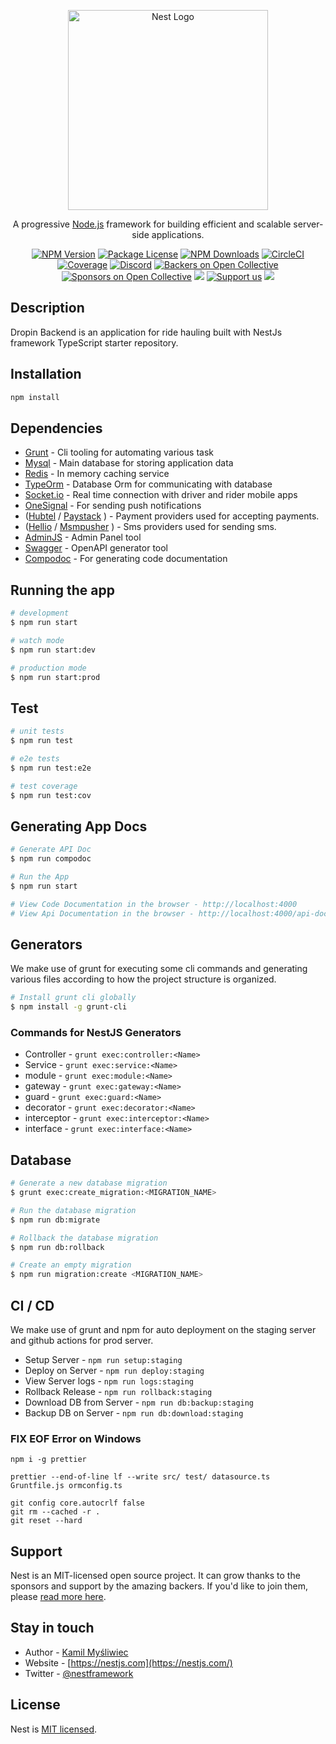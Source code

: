 <p align="center">
  <a href="http://nestjs.com/" target="blank"><img src="https://nestjs.com/img/logo_text.svg" width="320" alt="Nest Logo" /></a>
</p>

[circleci-image]: https://img.shields.io/circleci/build/github/nestjs/nest/master?token=abc123def456
[circleci-url]: https://circleci.com/gh/nestjs/nest

  <p align="center">A progressive <a href="http://nodejs.org" target="_blank">Node.js</a> framework for building efficient and scalable server-side applications.</p>
    <p align="center">
<a href="https://www.npmjs.com/~nestjscore" target="_blank"><img src="https://img.shields.io/npm/v/@nestjs/core.svg" alt="NPM Version" /></a>
<a href="https://www.npmjs.com/~nestjscore" target="_blank"><img src="https://img.shields.io/npm/l/@nestjs/core.svg" alt="Package License" /></a>
<a href="https://www.npmjs.com/~nestjscore" target="_blank"><img src="https://img.shields.io/npm/dm/@nestjs/common.svg" alt="NPM Downloads" /></a>
<a href="https://circleci.com/gh/nestjs/nest" target="_blank"><img src="https://img.shields.io/circleci/build/github/nestjs/nest/master" alt="CircleCI" /></a>
<a href="https://coveralls.io/github/nestjs/nest?branch=master" target="_blank"><img src="https://coveralls.io/repos/github/nestjs/nest/badge.svg?branch=master#9" alt="Coverage" /></a>
<a href="https://discord.gg/G7Qnnhy" target="_blank"><img src="https://img.shields.io/badge/discord-online-brightgreen.svg" alt="Discord"/></a>
<a href="https://opencollective.com/nest#backer" target="_blank"><img src="https://opencollective.com/nest/backers/badge.svg" alt="Backers on Open Collective" /></a>
<a href="https://opencollective.com/nest#sponsor" target="_blank"><img src="https://opencollective.com/nest/sponsors/badge.svg" alt="Sponsors on Open Collective" /></a>
  <a href="https://paypal.me/kamilmysliwiec" target="_blank"><img src="https://img.shields.io/badge/Donate-PayPal-ff3f59.svg"/></a>
    <a href="https://opencollective.com/nest#sponsor"  target="_blank"><img src="https://img.shields.io/badge/Support%20us-Open%20Collective-41B883.svg" alt="Support us"></a>
  <a href="https://twitter.com/nestframework" target="_blank"><img src="https://img.shields.io/twitter/follow/nestframework.svg?style=social&label=Follow"></a>
</p>
  <!--[![Backers on Open Collective](https://opencollective.com/nest/backers/badge.svg)](https://opencollective.com/nest#backer)
  [![Sponsors on Open Collective](https://opencollective.com/nest/sponsors/badge.svg)](https://opencollective.com/nest#sponsor)-->

## Description

Dropin Backend is an application for ride hauling built with NestJs framework TypeScript starter repository.

## Installation

```bash
npm install
```

## Dependencies

- [Grunt](https://gruntjs.com/) - Cli tooling for automating various task
- [Mysql](https://www.mysql.com/) - Main database for storing application data
- [Redis](https://redis.io/) - In memory caching service
- [TypeOrm](https://typeorm.io/) - Database Orm for communicating with database
- [Socket.io](https://socket.io/) - Real time connection with driver and rider mobile apps
- [OneSignal](https://onesignal.com) - For sending push notifications
- ([Hubtel](https://hubtel.com/) / [Paystack](https://paystack.com/) ) - Payment providers used for accepting payments.
- ([Hellio](https://app.helliomessaging.com/login) / [Msmpusher](https://msmpusher.net/signin) ) - Sms providers used for sending sms.
- [AdminJS](https://adminjs.co/) - Admin Panel tool
- [Swagger](https://swagger.io/) - OpenAPI generator tool
- [Compodoc](https://compodoc.app/) - For generating code documentation

## Running the app

```bash
# development
$ npm run start

# watch mode
$ npm run start:dev

# production mode
$ npm run start:prod
```

## Test

```bash
# unit tests
$ npm run test

# e2e tests
$ npm run test:e2e

# test coverage
$ npm run test:cov
```

## Generating App Docs

```bash
# Generate API Doc
$ npm run compodoc

# Run the App
$ npm run start

# View Code Documentation in the browser - http://localhost:4000
# View Api Documentation in the browser - http://localhost:4000/api-docs
```

## Generators

We make use of grunt for executing some cli commands and generating various files according to how the project structure is organized.

```bash
# Install grunt cli globally
$ npm install -g grunt-cli
```

### Commands for NestJS Generators

- Controller - `grunt exec:controller:<Name>`
- Service - `grunt exec:service:<Name>`
- module - `grunt exec:module:<Name>`
- gateway - `grunt exec:gateway:<Name>`
- guard - `grunt exec:guard:<Name>`
- decorator - `grunt exec:decorator:<Name>`
- interceptor - `grunt exec:interceptor:<Name>`
- interface - `grunt exec:interface:<Name>`

## Database

```bash
# Generate a new database migration
$ grunt exec:create_migration:<MIGRATION_NAME>

# Run the database migration
$ npm run db:migrate

# Rollback the database migration
$ npm run db:rollback

# Create an empty migration
$ npm run migration:create <MIGRATION_NAME>
```

## CI / CD

We make use of grunt and npm for auto deployment on the staging server and github actions for prod server.

- Setup Server - `npm run setup:staging`
- Deploy on Server - `npm run deploy:staging`
- View Server logs - `npm run logs:staging`
- Rollback Release - `npm run rollback:staging`
- Download DB from Server - `npm run db:backup:staging`
- Backup DB on Server - `npm run db:download:staging`


### FIX EOF Error on Windows
```
npm i -g prettier

prettier --end-of-line lf --write src/ test/ datasource.ts Gruntfile.js ormconfig.ts

git config core.autocrlf false 
git rm --cached -r . 
git reset --hard
```

## Support

Nest is an MIT-licensed open source project. It can grow thanks to the sponsors and support by the amazing backers. If you'd like to join them, please [read more here](https://docs.nestjs.com/support).

## Stay in touch

- Author - [Kamil Myśliwiec](https://kamilmysliwiec.com)
- Website - [https://nestjs.com](https://nestjs.com/)
- Twitter - [@nestframework](https://twitter.com/nestframework)

## License

Nest is [MIT licensed](LICENSE).
